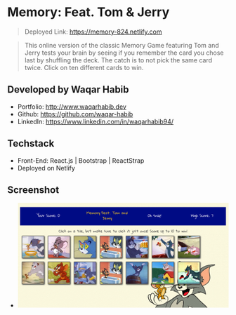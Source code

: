 # Memory: Feat. Tom & Jerry

> Deployed Link: https://memory-824.netlify.com

> This online version of the classic Memory Game featuring Tom and Jerry tests your brain by seeing if you remember the card you chose last by shuffling the deck. The catch is to not pick the same card twice. Click on ten different cards to win. 

## Developed by Waqar Habib
  - Portfolio: http://www.waqarhabib.dev
  - Github: https://github.com/waqar-habib
  - LinkedIn: https://www.linkedin.com/in/waqarhabib94/

## Techstack

- Front-End: React.js | Bootstrap | ReactStrap 
- Deployed on Netlify 

## Screenshot

- ![Screenshot of App](memory.png)

